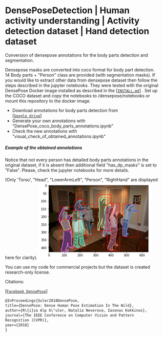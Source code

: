 # DensePoseDetection | Human activity understanding | Activity detection dataset | Hand detection dataset
Conversion of densepose annotations for the body parts detection and segmentation.
 
 Densepose masks are converted into coco format for
 body part detection. 14 Body parts + "Person" class are provided (with segmentation masks).
  If you would like to extract other data from densepose dataset then follow the steps described in the jupyter notebooks.
 They were tested with the original DensePose Docker image installed as described in the 
 [[`INSTALL.md`](https://github.com/facebookresearch/DensePose/blob/master/INSTALL.md)] .
 Set up the COCO dataset and copy the notebooks to /densepose/notebooks or mount this repository to the docker image.
 
 * Download annotations for body parts detection from \
  [[`Google drive`](https://drive.google.com/drive/folders/1JXz_luM5pZDNJjyTotPmOlOL9acV3I7Y?usp=sharing)]
 * Generate your own annotations with "DensePose_coco_body_parts_annotations.ipynb"
 * Check the new annotations with "visual_check_of_obtained_annotations.ipynb"
 
 ##### Example of the obtained annotations
  Notice that not every person has detailed body parts annotations in the original dataset, if it is absent then 
  additional field "has_dp_masks" is set to "False". Please, check the jupyter notebooks for more details.
  
  (Only 'Torso', "Head", "LowerArmLeft", "Person", "RightHand" are displayed here for clarity).
  ![`Picture`](body_parts.png)
 
 
 You can use my code for commercial projects but the dataset is created research-only license.  
 
 Citations:
 
 [[`Facebook DensePose`](https://github.com/facebookresearch/DensePose)]
  ```
  @InProceedings{Guler2018DensePose,
  title={DensePose: Dense Human Pose Estimation In The Wild},
  author={R\{i}za Alp G\"uler, Natalia Neverova, Iasonas Kokkinos},
  journal={The IEEE Conference on Computer Vision and Pattern Recognition (CVPR)},
  year={2018}
  }
```